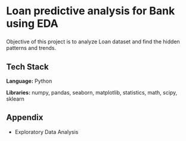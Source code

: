 # Loan predictive analysis for Bank using EDA
###

Objective of this project is to analyze Loan dataset and find the hidden patterns and trends.

## Tech Stack

**Language:** Python

**Libraries:** numpy, pandas, seaborn, matplotlib, statistics, math, scipy, sklearn

## Appendix

* Exploratory Data Analysis
